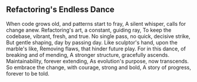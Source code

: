 ## Refactoring's Endless Dance

When code grows old, and patterns start to fray,
A silent whisper, calls for change anew.
Refactoring's art, a constant, guiding ray,
To keep the codebase, vibrant, fresh, and true.
No single pass, no quick, decisive strike,
But gentle shaping, day by passing day.
Like sculptor's hand, upon the marble's like,
Removing flaws, that hinder future play.
For in this dance, of breaking and of mending,
A stronger structure, gracefully ascends.
Maintainability, forever extending,
As evolution's purpose, now transcends.
So embrace the change, with courage, strong and bold,
A story of progress, forever to be told.
